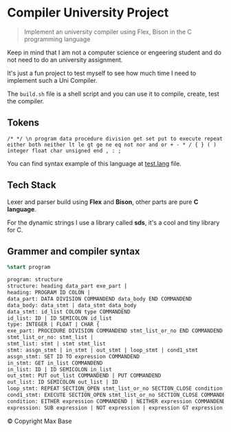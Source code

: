 # Compiler University Project

> Implement an university compiler using Flex, Bison in the C programming language

Keep in mind that I am not a computer science or engeering student and do not need to do an university assignment.

It's just a fun project to test myself to see how much time I need to implement such a Uni Compiler.

The `build.sh` file is a shell script and you can use it to compile, create, test the compiler.

## Tokens

```
/* */ \n program data procedure division get set put to execute repeat either both neither lt le gt ge ne eq not nor and or + - * / { } ( ) integer float char unsigned end , : ; 
```

You can find syntax example of this language at [test.lang](test.lang) file.

## Tech Stack

Lexer and parser build using **Flex** and **Bison**, other parts are pure **C language**.

For the dynamic strings I use a library called **sds**, it's a cool and tiny library for C.

## Grammer and compiler syntax

```yacc
%start program

program: structure
structure: heading data_part exe_part |
heading: PROGRAM ID COLON |
data_part: DATA DIVISION COMMANDEND data_body END COMMANDEND
data_body: data_stmt | data_stmt data_body
data_stmt: id_list COLON type COMMANDEND
id_list: ID | ID SEMICOLON id_list
type: INTEGER | FLOAT | CHAR {
exe_part: PROCEDURE DIVISION COMMANDEND stmt_list_or_no END COMMANDEND
stmt_list_or_no: stmt_list | 
stmt_list: stmt | stmt stmt_list
stmt: assgn_stmt | in_stmt | out_stmt | loop_stmt | cond1_stmt
assgn_stmt: SET ID TO expression COMMANDEND
in_stmt: GET in_list COMMANDEND
in_list: ID | ID SEMICOLON in_list
out_stmt: PUT out_list COMMANDEND | PUT COMMANDEND
out_list: ID SEMICOLON out_list | ID
loop_stmt: REPEAT SECTION_OPEN stmt_list_or_no SECTION_CLOSE condition
cond1_stmt: EXECUTE SECTION_OPEN stmt_list_or_no SECTION_CLOSE COMMANDEND
condition: EITHER expression COMMANDEND | NEITHER expression COMMANDEND | BOTH expression COMMANDEND
expression: SUB expression | NOT expression | expression GT expression | expression GE expression | expression LT expression | expression LE expression | expression AND expression | expression OR expression | ID | STRING | NUMBER | expression DIV expression | expression MUL expression | LEFTPAREN expression RIGHTPAREN | expression ADD expression | expression SUB expression
```

© Copyright Max Base

